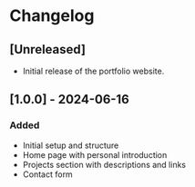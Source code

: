 # Changelog

## [Unreleased]
- Initial release of the portfolio website.

## [1.0.0] - 2024-06-16
### Added
- Initial setup and structure
- Home page with personal introduction
- Projects section with descriptions and links
- Contact form
